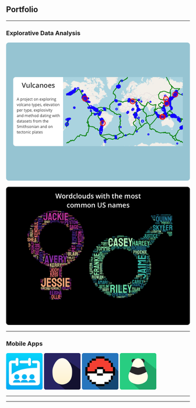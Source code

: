## Portfolio

---

### Explorative Data Analysis

[<img src="assets/volcanoes.png?raw=true">](notebooks/volcanoes.pdf)

[<img src="assets/wordcloud.png?raw=true">](notebooks/wordclouds.pdf)

---

### Mobile Apps

[<img src="assets/appstore.png" width="100">](https://apps.apple.com/us/app/planning-pal/id1493210386) [<img src="assets/appstore-odd.png" width="100"/>](https://apps.apple.com/us/app/odd-stories/id1529864346) [<img src="assets/appstore-poke.png" width="100"/>](https://apps.apple.com/us/app/poketunes/id1531451786) [<img src="assets/playstore.png" width="100"/>](https://play.google.com/store/apps/details?id=com.dutchappfarm.panda_punten)

---




---
